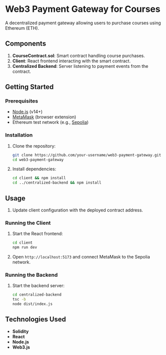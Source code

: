 # Web3 Payment Gateway for Courses

A decentralized payment gateway allowing users to purchase courses using Ethereum (ETH).

## Components

1. **CourseContract.sol**: Smart contract handling course purchases.
2. **Client**: React frontend interacting with the smart contract.
3. **Centralized Backend**: Server listening to payment events from the contract.

## Getting Started

### Prerequisites

- [Node.js](https://nodejs.org/) (v14+)
- [MetaMask](https://metamask.io/) (browser extension)
- Ethereum test network (e.g., [Sepolia](https://sepolia.dev/))

### Installation

1. Clone the repository:
    ```sh
    git clone https://github.com/your-username/web3-payment-gateway.git
    cd web3-payment-gateway
    ```

2. Install dependencies:
    ```sh
    cd client && npm install
    cd ../centralized-backend && npm install
    ```

## Usage

1. Update client configuration with the deployed contract address.

### Running the Client

1. Start the React frontend:
    ```sh
    cd client
    npm run dev
    ```

3. Open `http://localhost:5173` and connect MetaMask to the Sepolia network.

### Running the Backend

1. Start the backend server:
    ```sh
    cd centralized-backend
    tsc -b
    node dist/index.js
    ```

## Technologies Used

- **Solidity**
- **React**
- **Node.js**
- **Web3.js**


